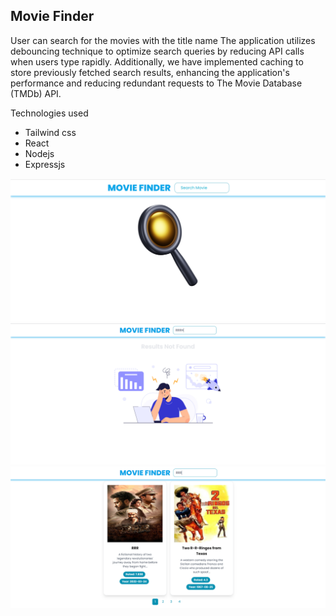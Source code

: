 ## Movie Finder
 User can search for the movies with the title name 
 The application utilizes debouncing technique to optimize search queries by reducing API calls when users type rapidly. Additionally, we have implemented caching to store 
 previously fetched search results, enhancing the application's performance and reducing redundant requests to The Movie Database (TMDb) API.

 Technologies used
 - Tailwind css
 - React
 - Nodejs
 - Expressjs
 
 
 ![Home](./moviefinder/Assets/HOME.PNG)
 ![Movie%20Not%20found](./moviefinder/Assets/RESULTNOTFOUND.PNG)
 ![Movie%20Result](./moviefinder/Assets/RESULT.PNG)

